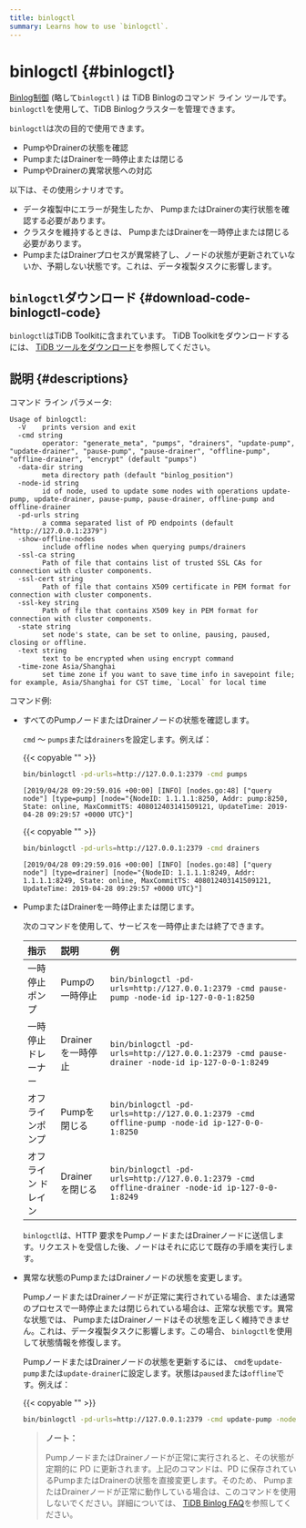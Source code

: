 ```yaml
---
title: binlogctl
summary: Learns how to use `binlogctl`.
---
```


# binlogctl {#binlogctl}

[Binlog制御](https://github.com/pingcap/tidb-binlog/tree/master/binlogctl) (略して`binlogctl` ) は TiDB Binlogのコマンド ライン ツールです。 `binlogctl`を使用して、TiDB Binlogクラスターを管理できます。

`binlogctl`は次の目的で使用できます。

-   PumpやDrainerの状態を確認
-   PumpまたはDrainerを一時停止または閉じる
-   PumpやDrainerの異常状態への対応

以下は、その使用シナリオです。

-   データ複製中にエラーが発生したか、 PumpまたはDrainerの実行状態を確認する必要があります。
-   クラスタを維持するときは、 PumpまたはDrainerを一時停止または閉じる必要があります。
-   PumpまたはDrainerプロセスが異常終了し、ノードの状態が更新されていないか、予期しない状態です。これは、データ複製タスクに影響します。

## <code>binlogctl</code>ダウンロード {#download-code-binlogctl-code}

`binlogctl`はTiDB Toolkitに含まれています。 TiDB Toolkitをダウンロードするには、 [TiDB ツールをダウンロード](/download-ecosystem-tools.md)を参照してください。

## 説明 {#descriptions}

コマンド ライン パラメータ:

```
Usage of binlogctl:
  -V    prints version and exit
  -cmd string
        operator: "generate_meta", "pumps", "drainers", "update-pump", "update-drainer", "pause-pump", "pause-drainer", "offline-pump", "offline-drainer", "encrypt" (default "pumps")
  -data-dir string
        meta directory path (default "binlog_position")
  -node-id string
        id of node, used to update some nodes with operations update-pump, update-drainer, pause-pump, pause-drainer, offline-pump and offline-drainer
  -pd-urls string
        a comma separated list of PD endpoints (default "http://127.0.0.1:2379")
  -show-offline-nodes
        include offline nodes when querying pumps/drainers
  -ssl-ca string
        Path of file that contains list of trusted SSL CAs for connection with cluster components.
  -ssl-cert string
        Path of file that contains X509 certificate in PEM format for connection with cluster components.
  -ssl-key string
        Path of file that contains X509 key in PEM format for connection with cluster components.
  -state string
        set node's state, can be set to online, pausing, paused, closing or offline.
  -text string
        text to be encrypted when using encrypt command
  -time-zone Asia/Shanghai
        set time zone if you want to save time info in savepoint file; for example, Asia/Shanghai for CST time, `Local` for local time
```

コマンド例:

-   すべてのPumpノードまたはDrainerノードの状態を確認します。

    `cmd` ～ `pumps`または`drainers`を設定します。例えば：

    {{< copyable "" >}}

    ```bash
    bin/binlogctl -pd-urls=http://127.0.0.1:2379 -cmd pumps
    ```

    ```
    [2019/04/28 09:29:59.016 +00:00] [INFO] [nodes.go:48] ["query node"] [type=pump] [node="{NodeID: 1.1.1.1:8250, Addr: pump:8250, State: online, MaxCommitTS: 408012403141509121, UpdateTime: 2019-04-28 09:29:57 +0000 UTC}"]
    ```

    {{< copyable "" >}}

    ```bash
    bin/binlogctl -pd-urls=http://127.0.0.1:2379 -cmd drainers
    ```

    ```
    [2019/04/28 09:29:59.016 +00:00] [INFO] [nodes.go:48] ["query node"] [type=drainer] [node="{NodeID: 1.1.1.1:8249, Addr: 1.1.1.1:8249, State: online, MaxCommitTS: 408012403141509121, UpdateTime: 2019-04-28 09:29:57 +0000 UTC}"]
    ```

-   PumpまたはDrainerを一時停止または閉じます。

    次のコマンドを使用して、サービスを一時停止または終了できます。

    | 指示         | 説明           | 例                                                                                              |
    | :--------- | :----------- | :--------------------------------------------------------------------------------------------- |
    | 一時停止ポンプ    | Pumpの一時停止    | `bin/binlogctl -pd-urls=http://127.0.0.1:2379 -cmd pause-pump -node-id ip-127-0-0-1:8250`      |
    | 一時停止ドレーナー  | Drainerを一時停止 | `bin/binlogctl -pd-urls=http://127.0.0.1:2379 -cmd pause-drainer -node-id ip-127-0-0-1:8249`   |
    | オフラインポンプ   | Pumpを閉じる     | `bin/binlogctl -pd-urls=http://127.0.0.1:2379 -cmd offline-pump -node-id ip-127-0-0-1:8250`    |
    | オフライン ドレイン | Drainerを閉じる  | `bin/binlogctl -pd-urls=http://127.0.0.1:2379 -cmd offline-drainer -node-id ip-127-0-0-1:8249` |

    `binlogctl`は、HTTP 要求をPumpノードまたはDrainerノードに送信します。リクエストを受信した後、ノードはそれに応じて既存の手順を実行します。

-   異常な状態のPumpまたはDrainerノードの状態を変更します。

    PumpノードまたはDrainerノードが正常に実行されている場合、または通常のプロセスで一時停止または閉じられている場合は、正常な状態です。異常な状態では、 PumpまたはDrainerノードはその状態を正しく維持できません。これは、データ複製タスクに影響します。この場合、 `binlogctl`を使用して状態情報を修復します。

    PumpノードまたはDrainerノードの状態を更新するには、 `cmd`を`update-pump`または`update-drainer`に設定します。状態は`paused`または`offline`です。例えば：

    {{< copyable "" >}}

    ```bash
    bin/binlogctl -pd-urls=http://127.0.0.1:2379 -cmd update-pump -node-id ip-127-0-0-1:8250 -state paused
    ```

    > **ノート：**
    >
    > PumpノードまたはDrainerノードが正常に実行されると、その状態が定期的に PD に更新されます。上記のコマンドは、PD に保存されているPumpまたはDrainerの状態を直接変更します。そのため、 PumpまたはDrainerノードが正常に動作している場合は、このコマンドを使用しないでください。詳細については、 [TiDB Binlog FAQ](/tidb-binlog/tidb-binlog-faq.md)を参照してください。
